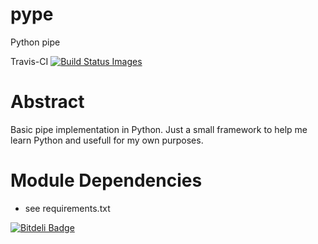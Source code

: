 pype
====

Python pipe

Travis-CI
<a href="https://travis-ci.org/davidfrigola/pype/" target="_blank">
<img src="https://travis-ci.org/davidfrigola/pype.png" data-bindattr-28="28" title="Build Status Images">
</a>

Abstract
========

Basic pipe implementation in Python.
Just a small framework to help me learn Python and usefull for my own purposes.

Module Dependencies
===================

 * see requirements.txt


[![Bitdeli Badge](https://d2weczhvl823v0.cloudfront.net/davidfrigola/pype/trend.png)](https://bitdeli.com/free "Bitdeli Badge")

